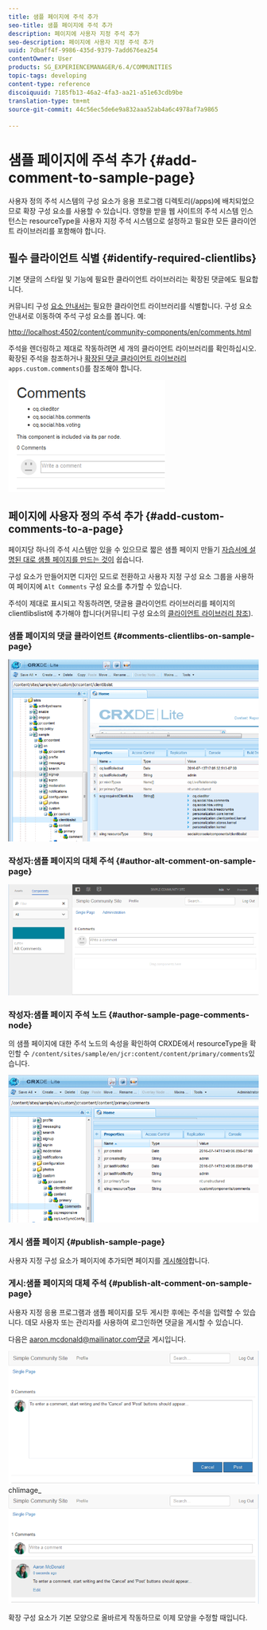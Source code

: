 ```yaml
---
title: 샘플 페이지에 주석 추가
seo-title: 샘플 페이지에 주석 추가
description: 페이지에 사용자 지정 주석 추가
seo-description: 페이지에 사용자 지정 주석 추가
uuid: 7dbaff4f-9986-435d-9379-7add676ea254
contentOwner: User
products: SG_EXPERIENCEMANAGER/6.4/COMMUNITIES
topic-tags: developing
content-type: reference
discoiquuid: 7185fb13-46a2-4fa3-aa21-a51e63cdb9be
translation-type: tm+mt
source-git-commit: 44c56ec5de6e9a832aaa52ab4a6c4978af7a9865

---
```



# 샘플 페이지에 주석 추가 {#add-comment-to-sample-page}

사용자 정의 주석 시스템의 구성 요소가 응용 프로그램 디렉토리(/apps)에 배치되었으므로 확장 구성 요소를 사용할 수 있습니다. 영향을 받을 웹 사이트의 주석 시스템 인스턴스는 resourceType을 사용자 지정 주석 시스템으로 설정하고 필요한 모든 클라이언트 라이브러리를 포함해야 합니다.

## 필수 클라이언트 식별 {#identify-required-clientlibs}

기본 댓글의 스타일 및 기능에 필요한 클라이언트 라이브러리는 확장된 댓글에도 필요합니다.

커뮤니티 구성 [요소 안내서는](components-guide.md) 필요한 클라이언트 라이브러리를 식별합니다. 구성 요소 안내서로 이동하여 주석 구성 요소를 봅니다. 예:

[http://localhost:4502/content/community-components/en/comments.html](http://localhost:4502/content/community-components/en/comments.html)

주석을 렌더링하고 제대로 작동하려면 세 개의 클라이언트 라이브러리를 확인하십시오. 확장된 주석을 참조하거나 [확장된 댓글 클라이언트 라이브러리](extend-create-components.md#create-a-client-library-folder) `apps.custom.comments`()를 참조해야 합니다.

![chlimage_1-47](assets/chlimage_1-47.png)

## 페이지에 사용자 정의 주석 추가 {#add-custom-comments-to-a-page}

페이지당 하나의 주석 시스템만 있을 수 있으므로 짧은 샘플 페이지 만들기 [자습서에 설명된 대로 샘플 페이지를 만드는 것이](create-sample-page.md) 쉽습니다.

구성 요소가 만들어지면 디자인 모드로 전환하고 사용자 지정 구성 요소 그룹을 사용하여 페이지에 `Alt Comments` 구성 요소를 추가할 수 있습니다.

주석이 제대로 표시되고 작동하려면, 댓글용 클라이언트 라이브러리를 페이지의 clientlibslist에 추가해야 합니다(커뮤니티 구성 요소의 [클라이언트 라이브러리 참조](clientlibs.md)).

### 샘플 페이지의 댓글 클라이언트 {#comments-clientlibs-on-sample-page}

![샘플 페이지의 댓글 클라이언트](assets/chlimage_1-48.png)

### 작성자:샘플 페이지의 대체 주석 {#author-alt-comment-on-sample-page}

![샘플 페이지의 대체 주석](assets/chlimage_1-49.png)

### 작성자:샘플 페이지 주석 노드 {#author-sample-page-comments-node}

의 샘플 페이지에 대한 주석 노드의 속성을 확인하여 CRXDE에서 resourceType을 확인할 수 `/content/sites/sample/en/jcr:content/content/primary/comments`있습니다.

![chlimage_1-50](assets/chlimage_1-50.png)

### 게시 샘플 페이지 {#publish-sample-page}

사용자 지정 구성 요소가 페이지에 추가되면 페이지를 [게시해야](sites-console.md#publishing-the-site)합니다.

### 게시:샘플 페이지의 대체 주석 {#publish-alt-comment-on-sample-page}

사용자 지정 응용 프로그램과 샘플 페이지를 모두 게시한 후에는 주석을 입력할 수 있습니다. 데모 사용자 [](tutorials.md#demo-users) 또는 관리자를 사용하여 로그인하면 댓글을 게시할 수 있습니다.

다음은 aaron.mcdonald@mailinator.com댓글 게시입니다.

![chlimage_1-51](assets/chlimage_1-51.png) chlimage_ ![1-52](assets/chlimage_1-52.png)

확장 구성 요소가 기본 모양으로 올바르게 작동하므로 이제 모양을 수정할 때입니다.

